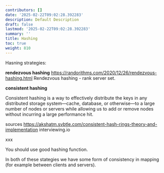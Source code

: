 ```yaml
---
contributors: []
date: '2025-02-22T09:02:28.392283'
description: Default Description
draft: false
lastmod: '2025-02-22T09:02:28.392283'
summary: ''
title: Hashing
toc: true
weight: 810
---
```

Hasning strategies: 

**rendezvous hashing** 
https://randorithms.com/2020/12/26/rendezvous-hashing.html
Rendezvous hashing - rank server set. 


**consistent hashing** 

Consistent hashing is a way to effectively distribute the keys in any distributed storage system—cache, database, or otherwise—to a large number of nodes or servers while allowing us to add or remove nodes without incurring a large performance hit.

sources
https://akshatm.svbtle.com/consistent-hash-rings-theory-and-implementation
interviewing.io

xxx

You should use good hashing function. 

In both of these stategies we have some form of consistency in mapping (for example  between clients and servers). 